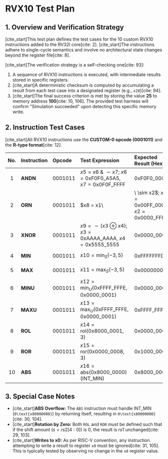 # RVX10 Test Plan

## 1. Overview and Verification Strategy

[cite_start]This test plan defines the test cases for the 10 custom RVX10 instructions added to the RV32I core[cite: 2]. [cite_start]The instructions adhere to single-cycle semantics and involve no architectural state changes beyond the register file[cite: 8].

[cite_start]The verification strategy is a self-checking one[cite: 93]:
1.  A sequence of RVX10 instructions is executed, with intermediate results stored in specific registers.
2.  [cite_start]A deterministic checksum is computed by accumulating a result from each test case into a designated register (e.g., `x28`)[cite: 94].
3.  [cite_start]The final success criterion is met by storing the value **25** to memory address **100**[cite: 10, 106]. The provided test harness will confirm "Simulation succeeded" upon detecting this specific memory write.

## 2. Instruction Test Cases

[cite_start]All RVX10 instructions use the **CUSTOM-0 opcode (0001011)** and the **R-type format**[cite: 12].

| No. | Instruction | Opcode | Test Expression | Expected Result (Hex) | Verification Method |
|:---:|:-------------|:--------|:----------------|:----------------------|:--------------------|
| 1 | **ANDN** | 0001011 | $x5 = x6\ \&\ \sim x7$; $x6=0\text{xF0F0\_A5A5}$, $x7=0\text{x0F0F\_FFFF}$ | $0\text{xF0F0\_0000}$ | Checksum accumulation |
| 2 | **ORN** | 0001011 | $x8 = x1\ |\ \sim x2$; $x1=0\text{x00FF\_0000}$, $x2=0\text{x0000\_FFFF}$ | $0\text{xFFFF\_0000}$ | Checksum accumulation |
| 3 | **XNOR** | 0001011 | $x9 = \sim(x3\ \oplus\ x4)$; $x3=0\text{xAAAA\_AAAA}$, $x4=0\text{x5555\_5555}$ | $0\text{x0000\_0000}$ | Checksum accumulation |
| 4 | **MIN** | 0001011 | $x10 = \min_{S}(-3, 5)$ | $0\text{xFFFFFFFD}$ | Checksum accumulation |
| 5 | **MAX** | 0001011 | $x11 = \max_{S}(-3, 5)$ | $0\text{x00000005}$ | Checksum accumulation |
| 6 | **MINU** | 0001011 | $x12 = \min_{U}(0\text{xFFFF\_FFFE}, 0\text{x0000\_0001})$ | $0\text{x0000\_0001}$ | Checksum accumulation |
| 7 | **MAXU** | 0001011 | $x13 = \max_{U}(0\text{xFFFF\_FFFE}, 0\text{x0000\_0001})$ | $0\text{xFFFF\_FFFE}$ | Checksum accumulation |
| 8 | **ROL** | 0001011 | $x14 = \text{rol}(0\text{x8000\_0001}, 3)$ | $0\text{x0000\_0008}$ | Checksum accumulation |
| 9 | **ROR** | 0001011 | $x15 = \text{ror}(0\text{x0000\_0008}, 3)$ | $0\text{x1000\_0001}$ | Checksum accumulation |
| 10 | **ABS** | 0001011 | $x16 = \text{abs}(0\text{x8000\_0000})$ ($\text{INT\_MIN}$) | $0\text{x8000\_0000}$ | Checksum accumulation |

## 3. Special Case Notes

* [cite_start]**ABS Overflow:** The `ABS` instruction must handle $\text{INT\_MIN}$ (`0\text{x80000000}`) by returning itself, resulting in `0\text{x80000000}`[cite: 30, 104].
* [cite_start]**Rotation by Zero:** Both `ROL` and `ROR` must be defined such that if the shift amount ($s=rs2[4:0]$) is 0, the result is $rs1$ unchanged[cite: 29, 103].
* [cite_start]**Writes to x0:** As per RISC-V convention, any instruction attempting to write a result to register `x0` must be ignored[cite: 31, 105]. This is typically tested by observing no change in the `x0` register value.
